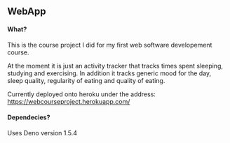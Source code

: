 ## WebApp
#### What?
This is the course project I did for my first web software developement course.

At the moment it is just an activity tracker that tracks times spent sleeping,
studying and exercising. In addition it tracks generic mood for the day, sleep quality,
regularity of eating and quality of eating.

Currently deployed onto heroku under the address: 
https://webcourseproject.herokuapp.com/
#### Dependecies?
Uses Deno version 1.5.4

